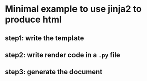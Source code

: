 # Minimal example to use jinja2 to produce html

## step1: write the template

## step2: write render code in a `.py` file

## step3: generate the document